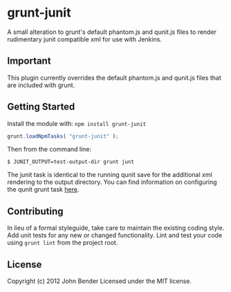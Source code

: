 # grunt-junit

A small alteration to grunt's default phantom.js and qunit.js files to render rudimentary junit compatible xml for use with Jenkins.

## Important

This plugin currently overrides the default phantom.js and qunit.js files that are included with grunt.

## Getting Started
Install the module with: `npm install grunt-junit`

```javascript
grunt.loadNpmTasks( "grunt-junit" );
```

Then from the command line:

    $ JUNIT_OUTPUT=test-output-dir grunt junt

The junit task is identical to the running qunit save for the additional xml rendering to the output directory. You can find information on configuring the qunit grunt task [here](https://github.com/cowboy/grunt/blob/master/docs/task_qunit.md).

## Contributing
In lieu of a formal styleguide, take care to maintain the existing coding style. Add unit tests for any new or changed functionality. Lint and test your code using `grunt lint` from the project root.

## License
Copyright (c) 2012 John Bender
Licensed under the MIT license.
